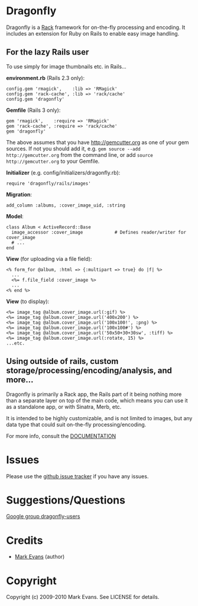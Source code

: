 Dragonfly
===========

Dragonfly is a <a href="http://rack.rubyforge.org">Rack</a> framework for on-the-fly processing and encoding.
It includes an extension for Ruby on Rails to enable easy image handling.

For the lazy Rails user
-----------------------
To use simply for image thumbnails etc. in Rails...

**environment.rb** (Rails 2.3 only):

    config.gem 'rmagick',    :lib => 'RMagick'
    config.gem 'rack-cache', :lib => 'rack/cache'
    config.gem 'dragonfly'

**Gemfile** (Rails 3 only):

    gem 'rmagick',    :require => 'RMagick'
    gem 'rack-cache', :require => 'rack/cache'
    gem 'dragonfly'

The above assumes that you have http://gemcutter.org as one of your gem sources.
If not you should add it, e.g. `gem source --add http://gemcutter.org` from the command line,
or add `source http://gemcutter.org` to your Gemfile.

**Initializer** (e.g. config/initializers/dragonfly.rb):

    require 'dragonfly/rails/images'

**Migration**:

    add_column :albums, :cover_image_uid, :string

**Model**:

    class Album < ActiveRecord::Base
      image_accessor :cover_image            # Defines reader/writer for cover_image
      # ...
    end

**View** (for uploading via a file field):

    <% form_for @album, :html => {:multipart => true} do |f| %>
      ...
      <%= f.file_field :cover_image %>
      ...
    <% end %>


**View** (to display):

    <%= image_tag @album.cover_image.url(:gif) %>
    <%= image_tag @album.cover_image.url('400x200') %>
    <%= image_tag @album.cover_image.url('100x100!', :png) %>
    <%= image_tag @album.cover_image.url('100x100#') %>
    <%= image_tag @album.cover_image.url('50x50+30+30sw', :tiff) %>
    <%= image_tag @album.cover_image.url(:rotate, 15) %>
    ...etc.

Using outside of rails, custom storage/processing/encoding/analysis, and more...
--------------------------------------------------------------------------------
Dragonfly is primarily a Rack app, the Rails part of it being nothing more than a separate layer on top of the main code, which means you can use it as a standalone app, or with Sinatra, Merb, etc.

It is intended to be highly customizable, and is not limited to images, but any data type that could suit on-the-fly processing/encoding.

For more info, consult the <a href="http://markevans.github.com/dragonfly">DOCUMENTATION</a>

Issues
======
Please use the <a href="http://github.com/markevans/dragonfly/issues">github issue tracker</a> if you have any issues.

Suggestions/Questions
=====================
<a href="http://groups.google.com/group/dragonfly-users">Google group dragonfly-users</a>

Credits
=======
- <a href="http://github.com/markevans">Mark Evans</a> (author)

Copyright
========

Copyright (c) 2009-2010 Mark Evans. See LICENSE for details.
